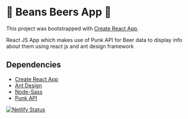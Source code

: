 # :rocket: Beans Beers App :rocket: 

This project was bootstrapped with [Create React App](https://github.com/facebook/create-react-app).

React JS App which makes use of Punk API for Beer data to display info about them using react js and ant design framework

## Dependencies

* [Create React App](https://github.com/facebook/create-react-app)
* [Ant Design](https://ant.design/)
* [Node-Sass](https://www.npmjs.com/package/node-sass)
* [Punk API](https://punkapi.com/documentation/v2)

[![Netlify Status](https://api.netlify.com/api/v1/badges/b0fb1f7b-4281-4f4a-93ae-fe6b48487ecb/deploy-status)](https://app.netlify.com/sites/stupefied-jang-c273d7/deploys)
